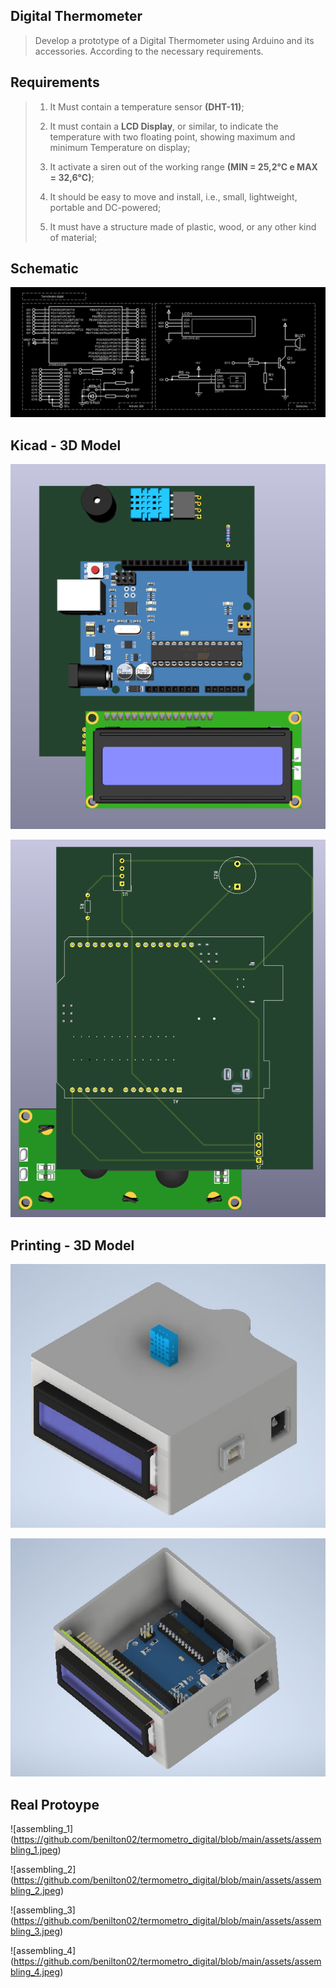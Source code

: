 
##  Digital Thermometer

> Develop a prototype of a Digital Thermometer using Arduino and its accessories. According to the necessary requirements.

##  Requirements

> 1. It Must contain a temperature sensor **(DHT-11)**;
>
> 2. It must contain a **LCD Display**, or similar, to indicate the temperature with two floating point, showing maximum and minimum Temperature on display;
>
> 3. It activate a siren out of the working range **(MIN = 25,2°C e MAX = 32,6°C)**;
>
> 4. It should be easy to move and install, i.e., small, lightweight, portable and DC-powered;
>
> 5. It must have a structure made of plastic, wood, or any other kind of material;
>
>
  
##  Schematic

![Esquema Elétrico](https://github.com/benilton02/termometro_digital/blob/main/assets/schematic.png)

##  Kicad - 3D Model 

![top_model](https://github.com/benilton02/termometro_digital/blob/main/assets/top_model.png)

![bottom_model](https://github.com/benilton02/termometro_digital/blob/main/assets/bottom_model.png)

## Printing - 3D Model

![close_prototype](https://github.com/benilton02/termometro_digital/blob/main/assets/close_prototype.jpeg)

![open_prototype](https://github.com/benilton02/termometro_digital/blob/main/assets/open_prototype.jpeg)

## Real Protoype

![assembling_1] (https://github.com/benilton02/termometro_digital/blob/main/assets/assembling_1.jpeg)

![assembling_2] (https://github.com/benilton02/termometro_digital/blob/main/assets/assembling_2.jpeg)

![assembling_3] (https://github.com/benilton02/termometro_digital/blob/main/assets/assembling_3.jpeg)

![assembling_4] (https://github.com/benilton02/termometro_digital/blob/main/assets/assembling_4.jpeg)

